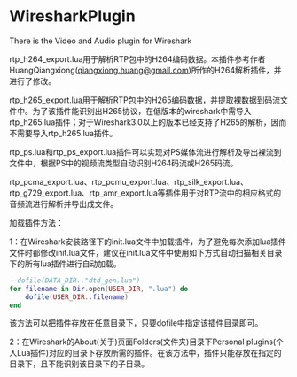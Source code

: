 # WiresharkPlugin
There is the Video and Audio plugin for Wireshark

rtp_h264_export.lua用于解析RTP包中的H264编码数据。本插件参考作者HuangQiangxiong(qiangxiong.huang@gmail.com)所作的H264解析插件，并进行了修改。

rtp_h265_export.lua用于解析RTP包中的H265编码数据，并提取裸数据到码流文件中。为了该插件能识别出H265协议，在低版本的wireshark中需导入rtp_h265.lua插件；对于Wireshark3.0以上的版本已经支持了H265的解析，因而不需要导入rtp_h265.lua插件。

rtp_ps.lua和rtp_ps_export.lua插件可以实现对PS媒体流进行解析及导出裸流到文件中，根据PS中的视频流类型自动识别H264码流或H265码流。

rtp_pcma_export.lua、rtp_pcmu_export.lua、rtp_silk_export.lua、rtp_g729_export.lua、rtp_amr_export.lua等插件用于对RTP流中的相应格式的音频流进行解析并导出成文件。


加载插件方法：

1：在Wireshark安装路径下的init.lua文件中加载插件，为了避免每次添加lua插件文件时都修改init.lua文件，建议在init.lua文件中使用如下方式自动扫描相关目录下的所有lua插件进行自动加载。
```lua
--dofile(DATA_DIR.."dtd_gen.lua")
for filename in Dir.open(USER_DIR, ".lua") do 
    dofile(USER_DIR..filename)
end
```
该方法可以把插件存放在任意目录下，只要dofile中指定该插件目录即可。

2：在Wireshark的About(关于)页面Folders(文件夹)目录下Personal plugins(个人Lua插件)对应的目录下存放所需的插件。在该方法中，插件只能存放在指定的目录下，且不能识别该目录下的子目录。
